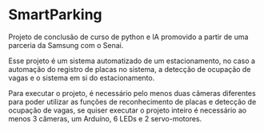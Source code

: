 # SmartParking
Projeto de conclusão de curso de python e IA promovido a partir de uma parceria da Samsung com o Senai.

Esse projeto é um sistema automatizado de um estacionamento, no caso a automação do registro de placas no sistema, a detecção de ocupação de vagas e o sistema em si do estacionamento.

Para executar o projeto, é necessário pelo menos duas câmeras diferentes para poder utilizar as funções de reconhecimento de placas e detecção de ocupação de vagas, se quiser executar o projeto inteiro é necessário ao menos 3 câmeras, um Arduíno, 6 LEDs e 2 servo-motores. 
